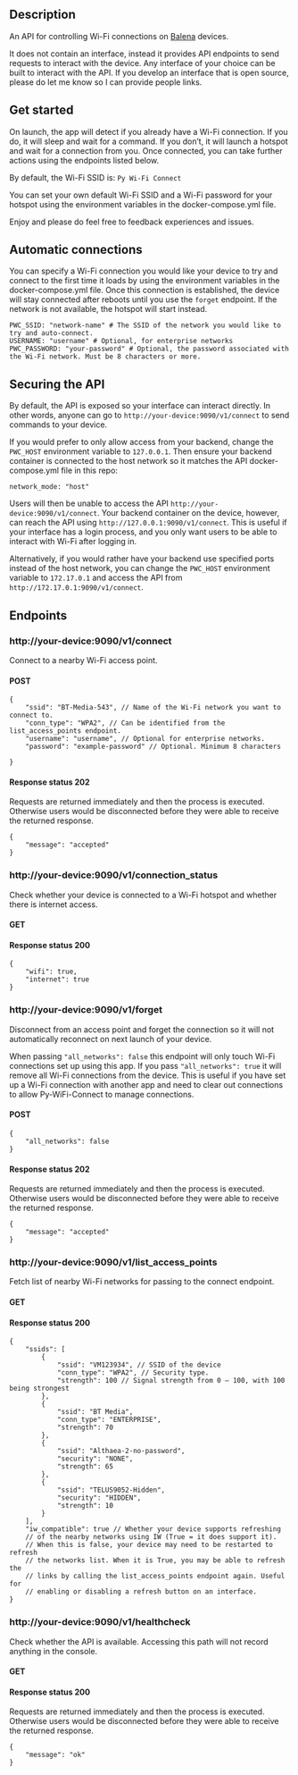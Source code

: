 ## Description
An API for controlling Wi-Fi connections on [Balena](https://www.balena.io/os/) devices.

It does not contain an interface, instead it provides API endpoints to send requests to interact with the device. Any interface of your choice can be built to interact with the API. If you develop an interface that is open source, please do let me know so I can provide people links. 

## Get started
On launch, the app will detect if you already have a Wi-Fi connection. If you do, it will sleep and wait for a command. If you don’t, it will launch a hotspot and wait for a connection from you. Once connected, you can take further actions using the endpoints listed below.

By default, the Wi-Fi SSID is: `Py Wi-Fi Connect`

You can set your own default Wi-Fi SSID and a Wi-Fi password for your hotspot using the environment variables in the docker-compose.yml file.

Enjoy and please do feel free to feedback experiences and issues.

## Automatic connections
You can specify a Wi-Fi connection you would like your device to try and connect to the first time it loads by using the environment variables in the docker-compose.yml file. Once this connection is established, the device will stay connected after reboots until you use the `forget` endpoint. If the network is not available, the hotspot will start instead.

````
PWC_SSID: "network-name" # The SSID of the network you would like to try and auto-connect.
USERNAME: "username" # Optional, for enterprise networks
PWC_PASSWORD: "your-password" # Optional, the password associated with the Wi-Fi network. Must be 8 characters or more. 
````

## Securing the API
By default, the API is exposed so your interface can interact directly. In other words, anyone can go to `http://your-device:9090/v1/connect` to send commands to your device. 

If you would prefer to only allow access from your backend, change the `PWC_HOST` environment variable to `127.0.0.1`. Then ensure your backend container is connected to the host network so it matches the API docker-compose.yml file in this repo:

`network_mode: "host"`

Users will then be unable to access the API `http://your-device:9090/v1/connect`. Your backend container on the device, however, can reach the API using `http://127.0.0.1:9090/v1/connect`. This is useful if your interface has a login process, and you only want users to be able to interact with Wi-Fi after logging in.

Alternatively, if you would rather have your backend use specified ports instead of the host network, you can change the `PWC_HOST` environment variable to `172.17.0.1` and access the API from `http://172.17.0.1:9090/v1/connect`.


## Endpoints
### http://your-device:9090/v1/connect
Connect to a nearby Wi-Fi access point.

#### POST
````
{
    "ssid": "BT-Media-543", // Name of the Wi-Fi network you want to connect to.
    "conn_type": "WPA2", // Can be identified from the list_access_points endpoint.
    "username": "username", // Optional for enterprise networks.
    "password": "example-password" // Optional. Minimum 8 characters

}
````

#### Response status 202
Requests are returned immediately and then the process is executed. Otherwise users would be disconnected before they were able to receive the returned response. 
````
{
    "message": "accepted"
}
````

### http://your-device:9090/v1/connection_status

Check whether your device is connected to a Wi-Fi hotspot and whether there is internet access.
#### GET

#### Response status 200
````
{
    "wifi": true,
    "internet": true
}
````

### http://your-device:9090/v1/forget

Disconnect from an access point and forget the connection so it will not automatically reconnect on next launch of your device.

When passing `"all_networks": false` this endpoint will only touch Wi-Fi connections set up using this app. If you pass `"all_networks": true` it will remove all Wi-Fi connections from the device. This is useful if you have set up a Wi-Fi connection with another app and need to clear out connections to allow Py-WiFi-Connect to manage connections. 

#### POST
````
{
    "all_networks": false
}
````

#### Response status 202
Requests are returned immediately and then the process is executed. Otherwise users would be disconnected before they were able to receive the returned response. 
````
{
    "message": "accepted"
}
````

### http://your-device:9090/v1/list_access_points

Fetch list of nearby Wi-Fi networks for passing to the connect endpoint.
#### GET

#### Response status 200
````
{
    "ssids": [
        {
            "ssid": "VM123934", // SSID of the device
            "conn_type": "WPA2", // Security type.
            "strength": 100 // Signal strength from 0 – 100, with 100 being strongest
        },
        {
            "ssid": "BT Media",
            "conn_type": "ENTERPRISE",
            "strength": 70
        },
        {
            "ssid": "Althaea-2-no-password",
            "security": "NONE",
            "strength": 65
        },
        {
            "ssid": "TELUS9052-Hidden",
            "security": "HIDDEN",
            "strength": 10
        }
    ],
    "iw_compatible": true // Whether your device supports refreshing 
    // of the nearby networks using IW (True = it does support it). 
    // When this is false, your device may need to be restarted to refresh 
    // the networks list. When it is True, you may be able to refresh the 
    // links by calling the list_access_points endpoint again. Useful for 
    // enabling or disabling a refresh button on an interface.
}
````

### http://your-device:9090/v1/healthcheck
Check whether the API is available. Accessing this path will not record anything in the console.

#### GET

#### Response status 200
Requests are returned immediately and then the process is executed. Otherwise users would be disconnected before they were able to receive the returned response. 
````
{
    "message": "ok"
}
````

